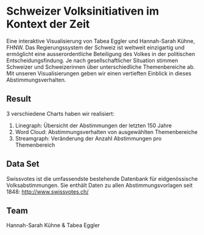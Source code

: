 ﻿# Schweizer Volksinitiativen im Kontext der Zeit
Eine interaktive Visualisierung von Tabea Eggler und Hannah-Sarah Kühne, FHNW.
Das Regierungssystem der Schweiz ist weltweit einzigartig und ermöglicht eine ausserordentliche Beteiligung des Volkes in der politischen Entscheidungsfindung. Je nach gesellschaftlicher Situation stimmen Schweizer und Schweizerinnen über unterschiedliche Themenbereiche ab. Mit unseren Visualisierungen geben wir einen vertieften Einblick in dieses Abstimmungsverhalten.

## Result
3 verschiedene Charts haben wir realisiert:
1) Linegraph: Übersicht der Abstimmungen der letzten 150 Jahre
2) Word Cloud: Abstimmungsverhalten von ausgewählten Themenbereiche
3) Streamgraph: Veränderung der Anzahl Abstimmungen pro Themenbereich

## Data Set
Swissvotes ist die umfassendste bestehende Datenbank für eidgenössische Volksabstimmungen. Sie enthält Daten zu allen Abstimmungsvorlagen seit 1848: http://www.swissvotes.ch/

## Team
Hannah-Sarah Kühne & Tabea Eggler
